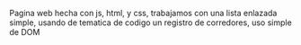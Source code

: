 Pagina web hecha con js, html, y css, trabajamos con una lista enlazada simple,
usando de tematica de codigo un registro de corredores, uso simple de DOM

